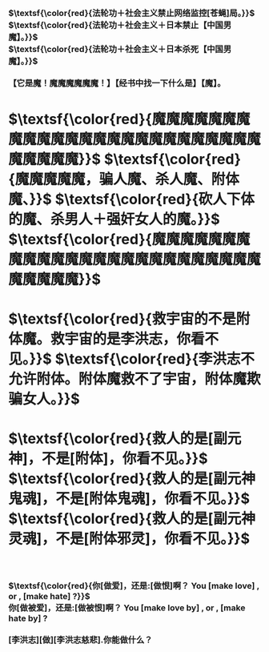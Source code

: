 <h3>
<br>$\textsf{\color{red}{法轮功＋社会主义禁止网络监控[苍蝇]局。}}$
<br>$\textsf{\color{red}{法轮功＋社会主义＋日本禁止【中国男魔】。}}$
<br>$\textsf{\color{red}{法轮功＋社会主义＋日本杀死【中国男魔】。}}$
<br>
<br>【它是魔！魔魔魔魔魔魔！】【经书中找一下什么是】【魔】。
</h3>
<h1>
$\textsf{\color{red}{魔魔魔魔魔魔魔魔魔魔魔魔魔魔魔魔魔魔魔魔魔魔魔魔魔魔魔魔魔魔}}$
$\textsf{\color{red}{魔魔魔魔魔，骗人魔、杀人魔、附体魔、}}$
$\textsf{\color{red}{砍人下体的魔、杀男人＋强奸女人的魔。}}$
$\textsf{\color{red}{魔魔魔魔魔魔魔魔魔魔魔魔魔魔魔魔魔魔魔魔魔魔魔魔魔魔魔魔魔魔}}$
</h1>
<h1>
$\textsf{\color{red}{救宇宙的不是附体魔。救宇宙的是李洪志，你看不见。}}$
$\textsf{\color{red}{李洪志不允许附体。附体魔救不了宇宙，附体魔欺骗女人。}}$
</h1>
<h1>
$\textsf{\color{red}{救人的是[副元神]，不是[附体]，你看不见。}}$
$\textsf{\color{red}{救人的是[副元神鬼魂]，不是[附体鬼魂]，你看不见。}}$
$\textsf{\color{red}{救人的是[副元神灵魂]，不是[附体邪灵]，你看不见。}}$
</h1>
<h3>
<br>
<br>$\textsf{\color{red}{你[做爱]，还是:[做恨]啊？	You [make love] , or , [make hate] ?}}$
<br>你[做被爱]，还是:[做被恨]啊？	You [make love by] , or , [make hate by] ?
<br>
<br>[李洪志][做][李洪志慈悲].你能做什么？
<br>
</h3>
